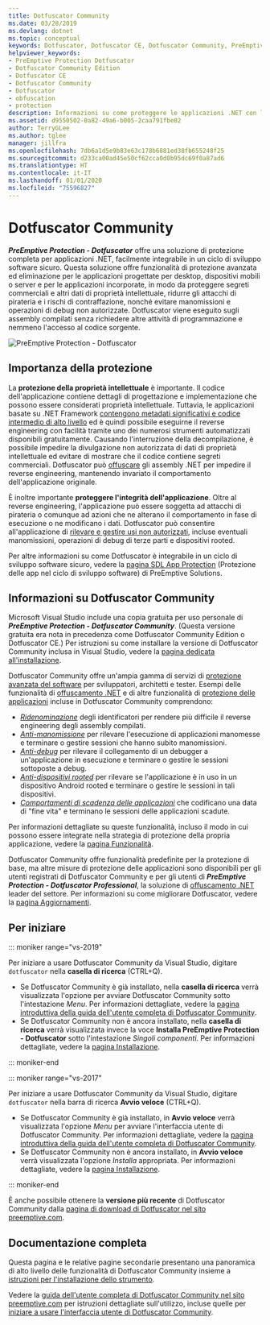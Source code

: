 ```yaml
---
title: Dotfuscator Community
ms.date: 03/28/2019
ms.devlang: dotnet
ms.topic: conceptual
keywords: Dotfuscator, Dotfuscator CE, Dotfuscator Community, PreEmptive, PreEmptive Solutions, PreEmptive Protection, protezione, edizione community, offuscamento, .NET, gratis, Visual Studio 2019, Visual Studio 2017, Visual Studio
helpviewer_keywords:
- PreEmptive Protection Dotfuscator
- Dotfuscator Community Edition
- Dotfuscator CE
- Dotfuscator Community
- Dotfuscator
- obfuscation
- protection
description: Informazioni su come proteggere le applicazioni .NET con la copia gratuita di Dotfuscator Community inclusa in Visual Studio 2017.
ms.assetid: d9550502-0a82-49a6-b005-2caa791fbe02
author: TerryGLee
ms.author: tglee
manager: jillfra
ms.openlocfilehash: 7db6a1d5e9b83e63c178b6881ed38fb655248f25
ms.sourcegitcommit: d233ca00ad45e50cf62cca0d0b95dc69f0a87ad6
ms.translationtype: HT
ms.contentlocale: it-IT
ms.lasthandoff: 01/01/2020
ms.locfileid: "75596827"
---
```

# <a name="dotfuscator-community"></a>Dotfuscator Community

***PreEmptive Protection - Dotfuscator*** offre una soluzione di protezione completa per applicazioni .NET, facilmente integrabile in un ciclo di sviluppo software sicuro.
Questa soluzione offre funzionalità di protezione avanzata ed eliminazione per le applicazioni progettate per desktop, dispositivi mobili o server e per le applicazioni incorporate, in modo da proteggere segreti commerciali e altri dati di proprietà intellettuale, ridurre gli attacchi di pirateria e i rischi di contraffazione, nonché evitare manomissioni e operazioni di debug non autorizzate.
Dotfuscator viene eseguito sugli assembly compilati senza richiedere altre attività di programmazione e nemmeno l'accesso al codice sorgente.

![PreEmptive Protection - Dotfuscator](media/header.svg)

## <a name="why-protection-matters"></a>Importanza della protezione

La **protezione della proprietà intellettuale** è importante.
Il codice dell'applicazione contiene dettagli di progettazione e implementazione che possono essere considerati proprietà intellettuale.
Tuttavia, le applicazioni basate su .NET Framework [contengono metadati significativi e codice intermedio di alto livello][assemblies] ed è quindi possibile eseguirne il reverse engineering con facilità tramite uno dei numerosi strumenti automatizzati disponibili gratuitamente.
Causando l'interruzione della decompilazione, è possibile impedire la divulgazione non autorizzata di dati di proprietà intellettuale ed evitare di mostrare che il codice contiene segreti commerciali.
Dotfuscator può [offuscare][obfuscation] gli assembly .NET per impedire il reverse engineering, mantenendo invariato il comportamento dell'applicazione originale.

È inoltre importante **proteggere l'integrità dell'applicazione**.
Oltre al reverse engineering, l'applicazione può essere soggetta ad attacchi di pirateria o comunque ad azioni che ne alterano il comportamento in fase di esecuzione o ne modificano i dati.
Dotfuscator può consentire all'applicazione di [rilevare e gestire usi non autorizzati][checks], incluse eventuali manomissioni, operazioni di debug di terze parti e dispositivi rooted.

Per altre informazioni su come Dotfuscator è integrabile in un ciclo di sviluppo software sicuro, vedere la [pagina SDL App Protection][sdl-protection] (Protezione delle app nel ciclo di sviluppo software) di PreEmptive Solutions.

## <a name="about-dotfuscator-community"></a>Informazioni su Dotfuscator Community

Microsoft Visual Studio include una copia gratuita per uso personale di ***PreEmptive Protection - Dotfuscator Community***.
(Questa versione gratuita era nota in precedenza come Dotfuscator Community Edition o Dotfuscator CE.) Per istruzioni su come installare la versione di Dotfuscator Community inclusa in Visual Studio, vedere la [pagina dedicata all'installazione][install].

Dotfuscator Community offre un'ampia gamma di servizi di [protezione avanzata del software][software-protection] per sviluppatori, architetti e tester.
Esempi delle funzionalità di [offuscamento .NET][obfuscation] e di altre funzionalità di [protezione delle applicazioni][app-protection] incluse in Dotfuscator Community comprendono:

* *[Ridenominazione][renaming]* degli identificatori per rendere più difficile il reverse engineering degli assembly compilati.
* *[Anti-manomissione][tamper]* per rilevare l'esecuzione di applicazioni manomesse e terminare o gestire sessioni che hanno subito manomissioni.
* *[Anti-debug][debug]* per rilevare il collegamento di un debugger a un'applicazione in esecuzione e terminare o gestire le sessioni sottoposte a debug.
* *[Anti-dispositivi rooted][root]* per rilevare se l'applicazione è in uso in un dispositivo Android rooted e terminare o gestire le sessioni in tali dispositivi.
* *[Comportamenti di scadenza delle applicazioni][shelflife]* che codificano una data di "fine vita" e terminano le sessioni delle applicazioni scadute.

Per informazioni dettagliate su queste funzionalità, incluso il modo in cui possono essere integrate nella strategia di protezione della propria applicazione, vedere la [pagina Funzionalità][capabilities].

Dotfuscator Community offre funzionalità predefinite per la protezione di base,
ma altre misure di protezione delle applicazioni sono disponibili per gli utenti registrati di Dotfuscator Community e per gli utenti di ***PreEmptive Protection - Dotfuscator Professional***, la soluzione di [offuscamento .NET][net-obfuscator] leader del settore.
Per informazioni su come migliorare Dotfuscator, vedere la [pagina Aggiornamenti][upgrades].

## <a name="getting-started"></a>Per iniziare

::: moniker range="vs-2019"

Per iniziare a usare Dotfuscator Community da Visual Studio, digitare `dotfuscator` nella **casella di ricerca** (CTRL+Q).

* Se Dotfuscator Community è già installato, nella **casella di ricerca** verrà visualizzata l'opzione per avviare Dotfuscator Community sotto l'intestazione *Menu*. Per informazioni dettagliate, vedere la [pagina introduttiva della guida dell'utente completa di Dotfuscator Community][get-started].
* Se Dotfuscator Community non è ancora installato, nella **casella di ricerca** verrà visualizzata invece la voce **Installa PreEmptive Protection - Dotfuscator** sotto l'intestazione *Singoli componenti*. Per informazioni dettagliate, vedere la [pagina Installazione][install].

::: moniker-end

::: moniker range="vs-2017"

Per iniziare a usare Dotfuscator Community da Visual Studio, digitare `dotfuscator` nella barra di ricerca **Avvio veloce** (CTRL+Q).

* Se Dotfuscator Community è già installato, in **Avvio veloce** verrà visualizzata l'opzione *Menu* per avviare l'interfaccia utente di Dotfuscator Community. Per informazioni dettagliate, vedere la [pagina introduttiva della guida dell'utente completa di Dotfuscator Community][get-started].
* Se Dotfuscator Community non è ancora installato, in **Avvio veloce** verrà visualizzata l'opzione *Installa* appropriata. Per informazioni dettagliate, vedere la [pagina Installazione][install].

::: moniker-end

È anche possibile ottenere la **versione più recente** di Dotfuscator Community dalla [pagina di download di Dotfuscator nel sito preemptive.com][download].

## <a name="full-documentation"></a>Documentazione completa

Questa pagina e le relative pagine secondarie presentano una panoramica di alto livello delle funzionalità di Dotfuscator Community insieme a [istruzioni per l'installazione dello strumento][install].

Vedere la [guida dell'utente completa di Dotfuscator Community nel sito preemptive.com][full] per istruzioni dettagliate sull'utilizzo, incluse quelle per [iniziare a usare l'interfaccia utente di Dotfuscator Community][get-started].

<!-- Copyright © 2019 PreEmptive Solutions, LLC -->

[assemblies]:  https://docs.microsoft.com/dotnet/standard/assembly-format
[software-protection]:  https://www.preemptive.com/software-protection
[obfuscation]:  https://www.preemptive.com/obfuscation
[app-protection]:  https://www.preemptive.com/application-protection
[sdl-protection]:  https://www.preemptive.com/solutions/SDL-App-Protection
[net-obfuscator]:  https://www.preemptive.com/products/dotfuscator/overview
[download]:  https://www.preemptive.com/products/dotfuscator/downloads

[install]:  install.md
[capabilities]:  capabilities.md
[upgrades]:  upgrades.md

[get-started]:  https://www.preemptive.com/dotfuscator/ce/docs/help/gui_getstarted.html

[renaming]:  https://www.preemptive.com/dotfuscator/ce/docs/help/obfuscation_renaming.html

[checks]:  https://www.preemptive.com/dotfuscator/ce/docs/help/checks_overview.html
[tamper]:  https://www.preemptive.com/dotfuscator/ce/docs/help/checks_tamper.html
[debug]:  https://www.preemptive.com/dotfuscator/ce/docs/help/checks_debug.html
[root]: https://www.preemptive.com/dotfuscator/ce/docs/help/checks_root.html
[shelflife]:  https://www.preemptive.com/dotfuscator/ce/docs/help/checks_shelflife.html

[full]:  https://www.preemptive.com/dotfuscator/ce/docs/help/index.html
